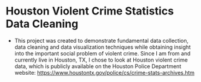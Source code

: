 # Houston Violent Crime Statistics Data Cleaning

- This project was created to demonstrate fundamental data collection, data cleaning and data visualization techniques while obtaining insight into the important social problem of violent crime. Since I am from and currently live in Houston, TX, I chose to look at Houston violent crime data, which is publicly available on the Houston Police Department website: https://www.houstontx.gov/police/cs/crime-stats-archives.htm

